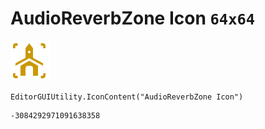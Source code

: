 # AudioReverbZone Icon `64x64`
<img src="/img/AudioReverbZone%20Icon.png" width=64 height=64>

``` CSharp
EditorGUIUtility.IconContent("AudioReverbZone Icon")
```
```
-3084292971091638358
```
